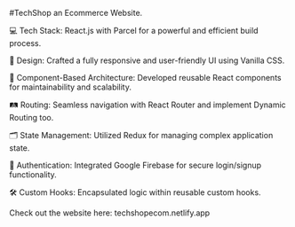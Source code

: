#TechShop an Ecommerce Website.




💻 Tech Stack: React.js with Parcel for a powerful and efficient build process.

🎨 Design: Crafted a fully responsive and user-friendly UI using Vanilla CSS.

🔄 Component-Based Architecture: Developed reusable React components for maintainability and scalability.

🛤️ Routing: Seamless navigation with React Router and implement Dynamic Routing too. 

🗂️ State Management: Utilized Redux for managing complex application state. 

🔐 Authentication: Integrated Google Firebase for secure login/signup functionality. 

🛠️ Custom Hooks: Encapsulated logic within reusable custom hooks.



Check out the website here: techshopecom.netlify.app